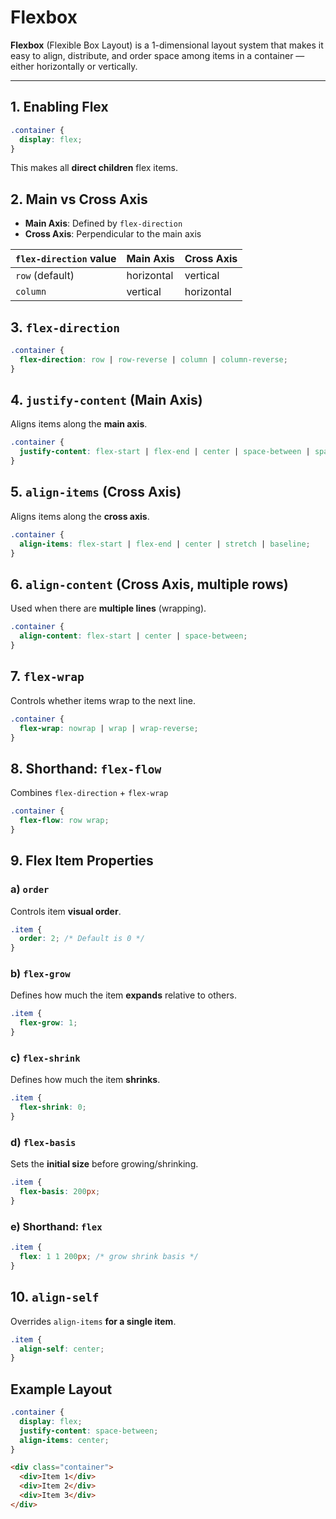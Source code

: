# Flexbox

**Flexbox** (Flexible Box Layout) is a 1-dimensional layout system that makes it easy to align, distribute, and order space among items in a container — either horizontally or vertically.

---

## 1. Enabling Flex

```css
.container {
  display: flex;
}
```

This makes all **direct children** flex items.

## 2. Main vs Cross Axis

* **Main Axis**: Defined by `flex-direction`
* **Cross Axis**: Perpendicular to the main axis

| `flex-direction` value | Main Axis  | Cross Axis |
| ---------------------- | ---------- | ---------- |
| `row` (default)        | horizontal | vertical   |
| `column`               | vertical   | horizontal |

## 3. `flex-direction`

```css
.container {
  flex-direction: row | row-reverse | column | column-reverse;
}
```

## 4. `justify-content` (Main Axis)

Aligns items along the **main axis**.

```css
.container {
  justify-content: flex-start | flex-end | center | space-between | space-around | space-evenly;
}
```

## 5. `align-items` (Cross Axis)

Aligns items along the **cross axis**.

```css
.container {
  align-items: flex-start | flex-end | center | stretch | baseline;
}
```

## 6. `align-content` (Cross Axis, multiple rows)

Used when there are **multiple lines** (wrapping).

```css
.container {
  align-content: flex-start | center | space-between;
}
```

## 7. `flex-wrap`

Controls whether items wrap to the next line.

```css
.container {
  flex-wrap: nowrap | wrap | wrap-reverse;
}
```

## 8. Shorthand: `flex-flow`

Combines `flex-direction` + `flex-wrap`

```css
.container {
  flex-flow: row wrap;
}
```

## 9. Flex Item Properties

### a) `order`

Controls item **visual order**.

```css
.item {
  order: 2; /* Default is 0 */
}
```

### b) `flex-grow`

Defines how much the item **expands** relative to others.

```css
.item {
  flex-grow: 1;
}
```

### c) `flex-shrink`

Defines how much the item **shrinks**.

```css
.item {
  flex-shrink: 0;
}
```

### d) `flex-basis`

Sets the **initial size** before growing/shrinking.

```css
.item {
  flex-basis: 200px;
}
```

### e) Shorthand: `flex`

```css
.item {
  flex: 1 1 200px; /* grow shrink basis */
}
```

## 10. `align-self`

Overrides `align-items` **for a single item**.

```css
.item {
  align-self: center;
}
```

## Example Layout

```css
.container {
  display: flex;
  justify-content: space-between;
  align-items: center;
}
```

```html
<div class="container">
  <div>Item 1</div>
  <div>Item 2</div>
  <div>Item 3</div>
</div>
```
